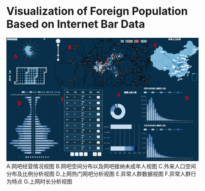 Visualization of Foreign Population Based on Internet Bar Data
===
![image](https://github.com/YiShiChangAnLuan/images/blob/master/%E5%9F%BA%E4%BA%8E%E7%BD%91%E5%90%A7%E6%95%B0%E6%8D%AE%E5%AF%B9%E5%A4%96%E6%9D%A5%E4%BA%BA%E5%8F%A3%E5%88%86%E6%9E%90.png)
A.网吧经营情况视图
B.网吧空间分布以及网吧接纳未成年人视图
C.外来人口空间分布及比例分析视图
D.上网热门网吧分析视图
E.异常人群数据视图
F.异常人群行为特点
G.上网时长分析视图
